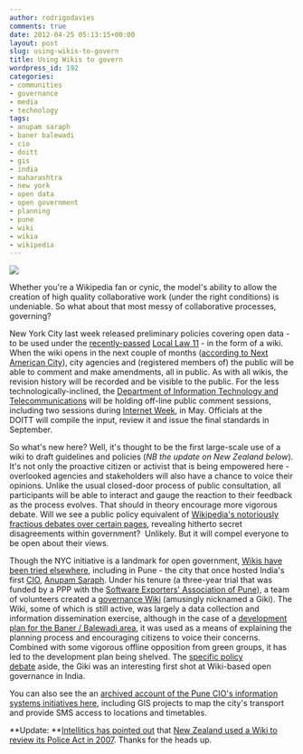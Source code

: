 ```yaml
---
author: rodrigodavies
comments: true
date: 2012-04-25 05:13:15+00:00
layout: post
slug: using-wikis-to-govern
title: Using Wikis to govern
wordpress_id: 192
categories:
- communities
- governance
- media
- technology
tags:
- anupam saraph
- baner balewadi
- cio
- doitt
- gis
- india
- maharashtra
- new york
- open data
- open government
- planning
- pune
- wiki
- wikia
- wikipedia
---
```


[![](http://rodrigodavies.com/blog/wp-content/uploads/2012/04/pune.jpg)](http://rodrigodavies.com/blog/wp-content/uploads/2012/04/pune.jpg)

Whether you're a Wikipedia fan or cynic, the model's ability to allow the creation of high quality collaborative work (under the right conditions) is undeniable. So what about that most messy of collaborative processes, governing?

New York City last week released preliminary policies covering open data - to be used under the [recently-passed](http://www.nyc.gov/portal/site/nycgov/menuitem.c0935b9a57bb4ef3daf2f1c701c789a0/index.jsp?pageID=mayor_press_release&catID=1194&doc_name=http%3A%2F%2Fwww.nyc.gov%2Fhtml%2Fom%2Fhtml%2F2012a%2Fpr081-12.html&cc=unused1978&rc=1194&ndi=1) [Local Law 11](http://nycopendata.pediacities.com/wiki/index.php/Local_Law_11_of_2012) - in the form of a wiki. When the wiki opens in the next couple of months ([according to Next American City](http://americancity.org/daily/entry/tktk1)), city agencies and (registered members of) the public will be able to comment and make amendments, all in public. As with all wikis, the revision history will be recorded and be visible to the public. For the less technologically-inclined, the [Department of Information Technology and Telecommunications](http://www.nyc.gov/html/doitt/html/home/home.shtml) will be holding off-line public comment sessions, including two sessions during [Internet Week](http://www.internetweekny.com/), in May. Officials at the DOITT will compile the input, review it and issue the final standards in September.

So what's new here? Well, it's thought to be the first large-scale use of a wiki to draft guidelines and policies (_NB the update on New Zealand below_). It's not only the proactive citizen or activist that is being empowered here - overlooked agencies and stakeholders will also have a chance to voice their opinions. Unlike the usual closed-door process of public consultation, all participants will be able to interact and gauge the reaction to their feedback as the process evolves. That should in theory encourage more vigorous debate. Will we see a public policy equivalent of [Wikipedia's notoriously fractious debates over certain pages](http://en.wikipedia.org/wiki/Wikipedia:List_of_controversial_issues), revealing hitherto secret disagreements within government?  Unlikely. But it will compel everyone to be open about their views.

Though the NYC initiative is a landmark for open government, [Wikis have been tried elsewhere](http://twitter.com/rodrigodavies/status/194667811564564480), including in Pune - the city that once hosted India's first [CIO](http://twitter.com/ciopune), [Anupam Saraph](http://twitter.com/anupamsaraph). Under his tenure (a three-year trial that was funded by a PPP with the [Software Exporters' Association of Pune](http://www.softexpune.org)), a team of volunteers created a [governance Wiki](http://government.wikia.com/wiki/Category:Pune_Projects) (amusingly nicknamed a Giki). The Wiki, some of which is still active, was largely a data collection and information dissemination exercise, although in the case of a [development plan for the Baner / Balewadi area](http://government.wikia.com/wiki/Baner_Balewadi_DP), it was used as a means of explaining the planning process and encouraging citizens to voice their concerns. Combined with some vigorous offline opposition from green groups, it has led to the development plan being shelved. The [specific policy debate](http://www.indianexpress.com/news/dp-for-banerbalewadi-activists-meet-cm/373138/) aside, the Giki was an interesting first shot at Wiki-based open governance in India.

You can also see the an [archived account of the Pune CIO's information systems initiatives here](http://ciopune.blogspot.in/), including GIS projects to map the city's transport and provide SMS access to locations and timetables.

**Update: **[Intellitics has pointed out](https://twitter.com/#!/intellitics/status/195372916471373826) that [New Zealand used a Wiki to review its Police Act in 2007](http://www.beekeeperdev.com/collabproj/display/case/New+Zealand+Police+Act/index.html). Thanks for the heads up.
